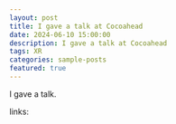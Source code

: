 ```yaml
---
layout: post
title: I gave a talk at Cocoahead
date: 2024-06-10 15:00:00
description: I gave a talk at Cocoahead
tags: XR
categories: sample-posts
featured: true
---
```


I gave a talk. 

links: